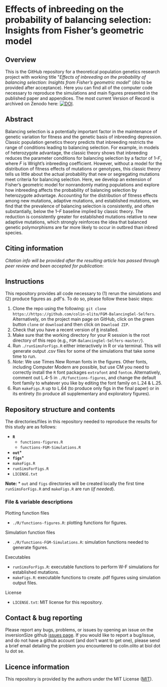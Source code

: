 # Effects of inbreeding on the probability of balancing selection: Insights from Fisher’s geometric model 

## Overview

This is the GitHub repository for a theoretical population genetics research project with working title "*Effects of inbreeding on the probability of balancing selection: Insights from Fisher’s geometric model*" (doi to be provided after acceptance). Here you can find all of the computer code necessary to reproduce the simulations and main figures presented in the published paper and appendices. The most current Version of Record is archived on Zenodo here: [![DOI](https://zenodo.org/badge/535606024.svg)](https://doi.org/10.5281/zenodo.14000423). 


## Abstract

Balancing selection is a potentially important factor in the maintenance of genetic variation for fitness and the genetic basis of inbreeding depression. Classic population genetics theory predicts that inbreeding restricts the range of conditions leading to balancing selection. For example, in models of heterozygote advantage, the classic theory shows that inbreeding reduces the parameter conditions for balancing selection by a factor of $1 – F$, where $F$ is Wright’s inbreeding coefficient. However, without a model for the distribution of fitness effects of mutations or genotypes, this classic theory tells us little about the actual probability that new or segregating mutations meet criteria for balancing selection. Here, we develop an extension of Fisher’s geometric model for nonrandomly mating populations and explore how inbreeding affects the probability of balancing selection by heterozygote advantage. Accounting for the distribution of fitness effects among new mutations, adaptive mutations, and established mutations, we find that the prevalence of balancing selection is consistently, and often substantially, below the $1 – F$ baseline implied by classic theory. The reduction is consistently greater for established mutations relative to new adaptive mutations, which strongly reinforces the idea that balanced genetic polymorphisms are far more likely to occur in outbred than inbred species.



## Citing information

*Citation info will be provided after the resulting article has passed through peer review and been accepted for publication*:


##  Instructions

This repository provides all code necessary to (1) rerun the simulations and (2) produce figures as .pdf's. To do so, please follow these basic steps:

1. Clone the repo using the following: `git clone https://https://github.com/colin-olito/FGM-BalancingSel-Selfers`. Alternatively, on the project main page on GitHub, click on the green button `clone` or `download` and then click on `Download ZIP`.  
2. Check that you have a recent version of [`R`](https://www.r-project.org/) installed. 
3. Make sure that the working directory for your R session is the root directory of this repo (e.g., `FGM-BalancingSel-Selfers-master/`).
4. Run `./runSimsForFigs.R` either interactively in R or via terminal. This will generate output .csv files for some of the simulations that take some time to run.
5. *Note*: We use Times New Roman fonts in the figures. Other fonts, including Computer Modern are possible, but use CM you need to correctly install the `R` font packages `extrafont` and `fontcm`. Alternatively, comment out L.4-5 in `./R/functions-figures`, and change the default font family to whatever you like by editing the font family on L.24 & L.25.
7. Run `makeFigs.R` up to L.64 (to produce only figs in the final paper) or in its entirety (to produce all supplementary and exploratory figures).  



## Repository structure and contents 

The directories/files in this repository needed to reproduce the results for this study are as follows:  

- **`R`**   
	- `functions-figures.R`  
	- `functions-FGM-Simulations.R`  
- **`out`***  
- **`figs`***  
- `makeFigs.R`  
- `runSimsForFigs.R`  
- `LICENSE.txt`   

**Note:** * `out` and `figs` directories will be created locally the first time `runSimsForFigs.R`  and `makeFigs.R` are run (*if needed*).


### File & variable descriptions

Plotting function files
- `./R/functions-figures.R`: plotting functions for figures.  

Simulation function files
- `./R/functions-FGM-Simulations.R`: simulation functions needed to generate figures.   

Executables
- `runSimsForFigs.R`: executable functions to perform W-F simulations for established mutations.   
- `makeFigs.R`: executable functions to create .pdf figures using simulation output files.

License    
- `LICENSE.txt`: MIT license for this repository.  


## Contact & bug reporting

Please report any bugs, problems, or issues by opening an issue on the inversionSize github [issues page](https://github.com/colin-olito/FGM-Balancing-Selfers/issues). If you would like to report a bug/issue, and do not have a github account (and don't want to get one), please send a brief email detailing the problem you encountered to colin.olito at biol dot lu dot se.



## Licence information

This repository is provided by the authors under the MIT License ([MIT](https://opensource.org/licenses/MIT)).